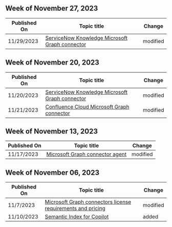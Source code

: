 <!-- This file is generated automatically each week. Changes made to this file will be overwritten.-->



## Week of November 27, 2023


| Published On |Topic title | Change |
|------|------------|--------|
| 11/29/2023 | [ServiceNow Knowledge Microsoft Graph connector](/MicrosoftSearch/servicenow-knowledge-connector) | modified |


## Week of November 20, 2023


| Published On |Topic title | Change |
|------|------------|--------|
| 11/20/2023 | [ServiceNow Knowledge Microsoft Graph connector](/MicrosoftSearch/servicenow-knowledge-connector) | modified |
| 11/21/2023 | [Confluence Cloud Microsoft Graph connector](/MicrosoftSearch/confluence-cloud-connector) | modified |


## Week of November 13, 2023


| Published On |Topic title | Change |
|------|------------|--------|
| 11/17/2023 | [Microsoft Graph connector agent](/MicrosoftSearch/graph-connector-agent) | modified |


## Week of November 06, 2023


| Published On |Topic title | Change |
|------|------------|--------|
| 11/7/2023 | [Microsoft Graph connectors license requirements and pricing](/MicrosoftSearch/licensing) | modified |
| 11/10/2023 | [Semantic Index for Copilot](/MicrosoftSearch/semantic-index-for-copilot) | added |
